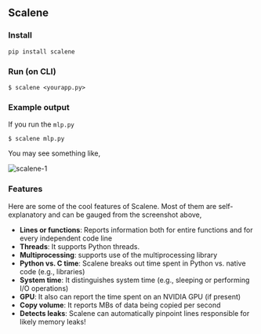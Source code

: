 ## Scalene

### Install
`pip install scalene`

### Run (on CLI)
`$ scalene <yourapp.py>`

### Example output

If you run the `mlp.py`

`$ scalene mlp.py`

You may see something like,

![scalene-1](https://raw.githubusercontent.com/tirthajyoti/Machine-Learning-with-Python/master/Memory-profiling/Scalene/scalene-1.PNG)

### Features
Here are some of the cool features of Scalene. Most of them are self-explanatory and can be gauged from the screenshot above,

- **Lines or functions**: Reports information both for entire functions and for every independent code line
- **Threads**: It supports Python threads.
- **Multiprocessing**: supports use of the multiprocessing library
- **Python vs. C time**: Scalene breaks out time spent in Python vs. native code (e.g., libraries)
- **System time**: It distinguishes system time (e.g., sleeping or performing I/O operations)
- **GPU**: It also can report the time spent on an NVIDIA GPU (if present)
- **Copy volume**: It reports MBs of data being copied per second 
- **Detects leaks**: Scalene can automatically pinpoint lines responsible for likely memory leaks!
